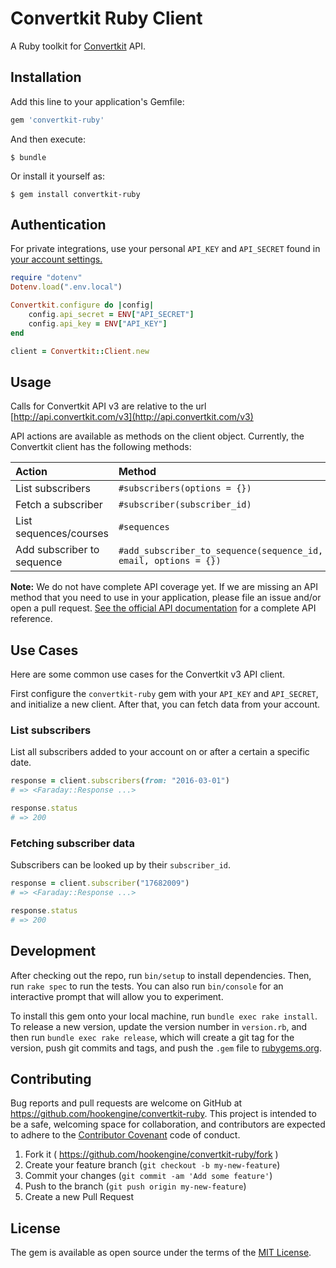 # Convertkit Ruby Client

A Ruby toolkit for [Convertkit](https://convertkit.com/) API.

## Installation

Add this line to your application's Gemfile:

```ruby
gem 'convertkit-ruby'
```

And then execute:

    $ bundle

Or install it yourself as:

    $ gem install convertkit-ruby

## Authentication

For private integrations, use your personal ``API_KEY`` and ``API_SECRET`` found in [your account settings.](https://app.convertkit.com/account/edit)

```ruby
require "dotenv"
Dotenv.load(".env.local")

Convertkit.configure do |config|
	config.api_secret = ENV["API_SECRET"]
	config.api_key = ENV["API_KEY"]
end

client = Convertkit::Client.new
```

## Usage

Calls for Convertkit API v3 are relative to the url [http://api.convertkit.com/v3](http://api.convertkit.com/v3)

API actions are available as methods on the client object. Currently, the Convertkit client has the following methods:

| Action               		| Method             					 |
|:------------------------|:-----------------------------|
| List subscribers    		| `#subscribers(options = {})` |
| Fetch a subscriber  		| `#subscriber(subscriber_id)` |
| List sequences/courses  | `#sequences`									 |
| Add subscriber to sequence | `#add_subscriber_to_sequence(sequence_id, email, options = {})`|

**Note:** We do not have complete API coverage yet. If we are missing an API method
that you need to use in your application, please file an issue and/or open a
pull request. [See the official API documentation](http://kb.convertkit.com/article/api-documentation-v3/) for a complete API reference.

## Use Cases

Here are some common use cases for the Convertkit v3 API client.

First configure the ``convertkit-ruby`` gem with your ``API_KEY`` and ``API_SECRET``, and initialize a new client. After that, you can fetch data from your account.

### List subscribers

List all subscribers added to your account on or after a certain a specific date.

```ruby
response = client.subscribers(from: "2016-03-01")
# => <Faraday::Response ...>

response.status
# => 200
```

### Fetching subscriber data

Subscribers can be looked up by their ``subscriber_id``.

```ruby
response = client.subscriber("17682009")
# => <Faraday::Response ...>

response.status
# => 200
```

## Development

After checking out the repo, run `bin/setup` to install dependencies. Then, run `rake spec` to run the tests. You can also run `bin/console` for an interactive prompt that will allow you to experiment.

To install this gem onto your local machine, run `bundle exec rake install`. To release a new version, update the version number in `version.rb`, and then run `bundle exec rake release`, which will create a git tag for the version, push git commits and tags, and push the `.gem` file to [rubygems.org](https://rubygems.org).

## Contributing

Bug reports and pull requests are welcome on GitHub at https://github.com/hookengine/convertkit-ruby. This project is intended to be a safe, welcoming space for collaboration, and contributors are expected to adhere to the [Contributor Covenant](http://contributor-covenant.org) code of conduct.

1. Fork it ( https://github.com/hookengine/convertkit-ruby/fork )
2. Create your feature branch (`git checkout -b my-new-feature`)
3. Commit your changes (`git commit -am 'Add some feature'`)
4. Push to the branch (`git push origin my-new-feature`)
5. Create a new Pull Request

## License

The gem is available as open source under the terms of the [MIT License](http://opensource.org/licenses/MIT).
